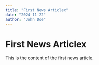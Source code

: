 ```yaml
---
title: "First News Articlex"
date: "2024-11-22"
author: "John Doe"
---
```


# First News Articlex

This is the content of the first news article.
